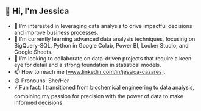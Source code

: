 ## 👋 Hi, I'm Jessica 
- 👀 I’m interested in leveraging data analysis to drive impactful decisions and improve business processes. 
- 🌱 I’m currently learning advanced data analysis techniques, focusing on BigQuery-SQL, Python in Google Colab, Power BI, Looker Studio, and Google Sheets.
- 💞️ I’m looking to collaborate on data-driven projects that require a keen eye for detail and a strong foundation in statistical models.
- 📫 How to reach me [www.linkedin.com/in/jessica-cazares].
- 😄 Pronouns: She/Her
- ⚡ Fun fact: I transitioned from biochemical engineering to data analysis, combining my passion for precision with the power of data to make informed decisions.

<!---
Jessica-Cazares/Jessica-Cazares is a ✨ special ✨ repository because its `README.md` (this file) appears on your GitHub profile.
You can click the Preview link to take a look at your changes.
--->
